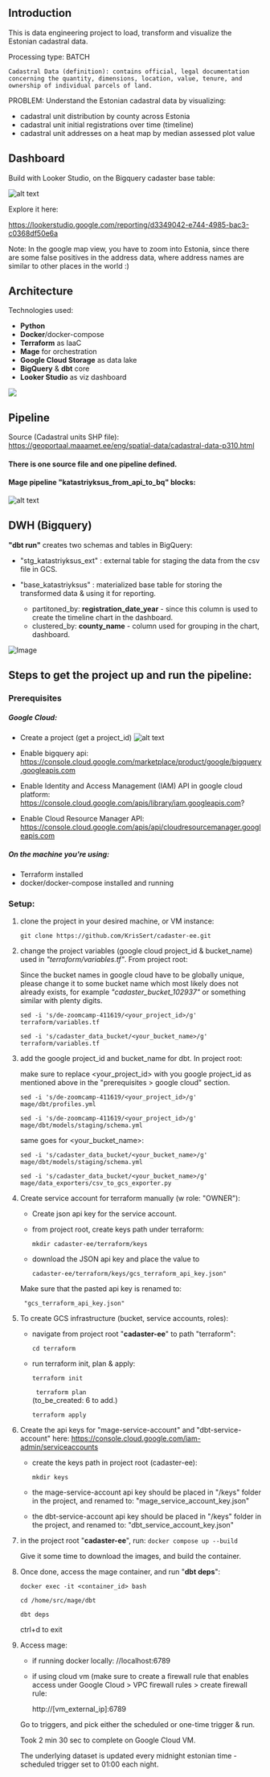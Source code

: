 
## Introduction

This is data engineering project to load, transform and visualize the Estonian cadastral data.

Processing type: BATCH

	Cadastral Data (definition): contains official, legal documentation concerning the quantity, dimensions, location, value, tenure, and ownership of individual parcels of land.

PROBLEM: 
Understand the Estonian cadastral data by visualizing:
- cadastral unit distribution by county across Estonia
- cadastral unit initial registrations over time (timeline)
- cadastral unit addresses on a heat map by median assessed plot value

## Dashboard
Build with Looker Studio, on the Bigquery cadaster base table:

![alt text](image-1.png)

Explore it here:

https://lookerstudio.google.com/reporting/d3349042-e744-4985-bac3-c0368df50e6a 

Note: In the google map view, you have to zoom into Estonia, since there are some false positives in the address data, where address names are similar to other places in the world :)

## Architecture

Technologies used:
- **Python**
- **Docker**/docker-compose
- **Terraform** as IaaC
- **Mage** for orchestration
- **Google Cloud Storage** as data lake
- **BigQuery** & **dbt** core
- **Looker Studio** as viz dashboard
 
<img src="https://docs.google.com/drawings/d/e/2PACX-1vQ_eZc0AtYcVkL5XQBnJpcca5wq2ua2HBAiWhblZw2Ea1sJzp0BBdQ6RNGm6HuO9BF599GISgBqiEBM/pub?w=1191&amp;h=656">

## Pipeline

Source (Cadastral units SHP file): https://geoportaal.maaamet.ee/eng/spatial-data/cadastral-data-p310.html

#### There is one source file and one pipeline defined.

#### **Mage** pipeline "**katastriyksus_from_api_to_bq**" blocks:

![alt text](mage_pipeline.png)

## DWH (Bigquery)

**"dbt run"** creates two schemas and tables in BigQuery: 

- "stg_katastriyksus_ext" : external table for staging the data from the csv file in GCS.
- "base_katastriyksus" : materialized base table for storing the transformed data & using it for reporting. 
  
	- partitoned_by: **registration_date_year** - since this column is used to create the timeline chart in the dashboard.
	- clustered_by: **county_name** - column used for grouping in the chart, dashboard. 

![Image](bigquery_tables.png)

## Steps to get the project up and run the pipeline:

### Prerequisites

##### Google Cloud:
- Create a project (get a project_id) 
  ![alt text](image.png)

- Enable bigquery api: https://console.cloud.google.com/marketplace/product/google/bigquery.googleapis.com 
- Enable Identity and Access Management (IAM) API in google cloud platform: 
	https://console.cloud.google.com/apis/library/iam.googleapis.com?
- Enable Cloud Resource Manager API:
	https://console.cloud.google.com/apis/api/cloudresourcemanager.googleapis.com 

##### On the machine you're using:
- Terraform installed
- docker/docker-compose installed and running

### Setup:
1. clone the project in your desired machine, or VM instance: 
   
   ```git clone https://github.com/KrisSert/cadaster-ee.git```

2. change the project variables (google cloud project_id & bucket_name) used in *"terraform/variables.tf"*. From project root:
   
   Since the bucket names in google cloud have to be globally unique, please change it to some bucket name which most likely does not already exists, for example *"cadaster_bucket_102937"* or something similar with plenty digits.

   ```sed -i 's/de-zoomcamp-411619/<your_project_id>/g' terraform/variables.tf```

   ```sed -i 's/cadaster_data_bucket/<your_bucket_name>/g' terraform/variables.tf```
   
3. add the google project_id and bucket_name for dbt. In project root:

	make sure to replace <your_project_id> with you google project_id as mentioned above in the "prerequisites > google cloud" section. 

	```sed -i 's/de-zoomcamp-411619/<your_project_id>/g' mage/dbt/profiles.yml```

	```sed -i 's/de-zoomcamp-411619/<your_project_id>/g' mage/dbt/models/staging/schema.yml```

	same goes for <your_bucket_name>:

	```sed -i 's/cadaster_data_bucket/<your_bucket_name>/g' mage/dbt/models/staging/schema.yml```

	```sed -i 's/cadaster_data_bucket/<your_bucket_name>/g' mage/data_exporters/csv_to_gcs_exporter.py```

4. Create service account for terraform manually (w role: "OWNER"):
   
	- Create json api key for the service account.
  
	- from project root, create keys path under terraform:

		```mkdir cadaster-ee/terraform/keys```
	
	- download the JSON api key and place the value to 
  
		```cadaster-ee/terraform/keys/gcs_terraform_api_key.json"```
  
	Make sure that the pasted api key is renamed to:
	
		"gcs_terraform_api_key.json"

5. To create GCS infrastructure (bucket, service accounts, roles):
   - navigate from project root "**cadaster-ee**" to path "terraform":
  
		```cd terraform```
	
   - run terraform init, plan & apply: 

		```terraform init``` 
  	
		``` terraform plan```  
		(to_be_created: 6 to add.)

		```terraform apply```

6. Create the api keys for "mage-service-account" and "dbt-service-account" here:
   	https://console.cloud.google.com/iam-admin/serviceaccounts

	- create the keys path in project root (cadaster-ee): 
  
		```mkdir keys```

	- the mage-service-account api key should be placed in "/keys" folder in the project, and renamed to:
		"mage_service_account_key.json"
	- the dbt-service-account api key should be placed in "/keys" folder in the project, and renamed to:
		"dbt_service_account_key.json"


7. in the project root "**cadaster-ee**", run:
	```docker compose up --build```

	Give it some time to download the images, and build the container.

8. Once done, access the mage container, and run "**dbt deps**":
   
   ```docker exec -it <container_id> bash```

   ```cd /home/src/mage/dbt```

   ```dbt deps```

   ctrl+d to exit

9. Access mage:
	
	- if running docker locally:
		//localhost:6789

	- if using cloud vm (make sure to create a firewall rule that enables access under Google Cloud > VPC firewall rules > create firewall rule:
   
		http://[vm_external_ip]:6789

	Go to triggers, and pick either the scheduled or one-time trigger & run.
	
	Took 2 min 30 sec to complete on Google Cloud VM.

	The underlying dataset is updated every midnight estonian time - scheduled trigger set to 01:00 each night.